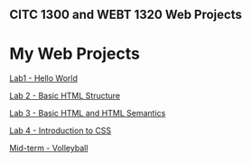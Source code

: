 ## CITC 1300 and WEBT 1320 Web Projects
 
<h1> My Web Projects</h1>

<a href="Hello_World/index.html" target="_blank">Lab1 - Hello World</a>

<a href="Lab 2/index.html" target="_blank">Lab 2 - Basic HTML Structure</a>

<a href="Lab 3/index.html" target="_blank">Lab 3 - Basic HTML and HTML Semantics</a>

<a href="Lab 4/index.html" target="_blank">Lab 4 - Introduction to CSS</a>

<a href="Mid-term/index.html" target="_blank">Mid-term - Volleyball</a>